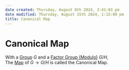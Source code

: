 ```yaml
---  
date created: Thursday, August 8th 2024, 3:41:03 pm  
date modified: Thursday, August 15th 2024, 1:15:09 pm  
title: Canonical Map  
---  
```

# Canonical Map  
With a [Group](./Group.md) $G$ and a [Factor Group (Modulo)](./Factor_Group_28Modulo29.md) $G/H$,  
The [Map](../Mapping/Map.md) of $G\rightarrow G/H$ is called the Canonical Map.